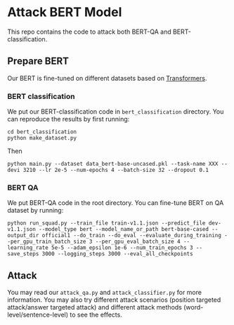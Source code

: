 # Attack BERT Model

This repo contains the code to attack both BERT-QA and BERT-classification.

## Prepare BERT

Our BERT is fine-tuned on different datasets based on [Transformers](https://github.com/huggingface/transformers).

### BERT classification
We put our BERT-classification code in `bert_classification` directory.  You can reproduce the results by first running:

```
cd bert_classification
python make_dataset.py
```
Then 
```
python main.py --dataset data_bert-base-uncased.pkl --task-name XXX --devi 3210 --lr 2e-5 --num-epochs 4 --batch-size 32 --dropout 0.1
```

### BERT QA
We put BERT-QA code in the root directory. You can fine-tune BERT on QA dataset by running: 
```
python run_squad.py --train_file train-v1.1.json --predict_file dev-v1.1.json --model_type bert --model_name_or_path bert-base-cased --output_dir official1 --do_train --do_eval --evaluate_during_training --per_gpu_train_batch_size 3 --per_gpu_eval_batch_size 4 --learning_rate 5e-5 --adam_epsilon 1e-6 --num_train_epochs 3 --save_steps 3000 --logging_steps 3000 --eval_all_checkpoints
```

## Attack 

You may read our `attack_qa.py` and `attack_classifier.py` for more information. You may also try different attack scenarios (position targeted attack/answer targeted attack) and different attack methods (word-level/sentence-level) to see the effects.
